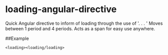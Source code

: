 # loading-angular-directive
Quick Angular directive to inform of loading through the use of '. . . ' Moves between 1 period and 4 periods. Acts as a span for easy use anywhere.

##Example

```
<loading><loading/loading>
```

